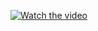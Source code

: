 [![Watch the video](https://img.youtube.com/vi/https://www.youtube.com/watch?v=Fb8r0VQ81VA&ab_channel=JavierL%C3%B3pezQuesada/maxresdefault.jpg)](https://www.youtube.com/watch?v=Fb8r0VQ81VA&ab_channel=JavierL%C3%B3pezQuesada)